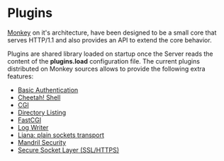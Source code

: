 # Plugins

[Monkey](http://monkey-project.com) on it's architecture, have been designed to be a small core that serves HTTP/1.1 and also provides an API to extend the core behavior.

Plugins are shared library loaded on startup once the Server reads the content of the __plugins.load__ configuration file. The current plugins distributed on Monkey sources allows to provide the following extra features:

 * [Basic Authentication](basic_auth.md)
 * [Cheetah! Shell](cheetah_shell.md)
 * [CGI](cgi.md)
 * [Directory Listing](dirlisting.md)
 * [FastCGI](fastcgi.md)
 * [Log Writer](log_writer.md)
 * [Liana: plain sockets transport](liana.md)
 * [Mandril Security](mandril_security.md)
 * [Secure Socket Layer (SSL/HTTPS)](tls.md)
